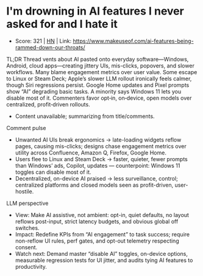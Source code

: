 # I'm drowning in AI features I never asked for and I hate it

- Score: 321 | [HN](https://news.ycombinator.com/item?id=45708066) | Link: https://www.makeuseof.com/ai-features-being-rammed-down-our-throats/

TL;DR
Thread vents about AI pasted onto everyday software—Windows, Android, cloud apps—creating jittery UIs, mis-clicks, popovers, and slower workflows. Many blame engagement metrics over user value. Some escape to Linux or Steam Deck; Apple’s slower LLM rollout ironically feels calmer, though Siri regressions persist. Google Home updates and Pixel prompts show “AI” degrading basic tasks. A minority says Windows 11 lets you disable most of it. Commenters favor opt‑in, on‑device, open models over centralized, profit‑driven rollouts.
- Content unavailable; summarizing from title/comments.

Comment pulse
- Unwanted AI UIs break ergonomics → late-loading widgets reflow pages, causing mis-clicks; designs chase engagement metrics over utility across Confluence, Amazon Q, Firefox, Google Home.
- Users flee to Linux and Steam Deck → faster, quieter, fewer prompts than Windows’ ads, Copilot, updates — counterpoint: Windows 11 toggles can disable most of it.
- Decentralized, on-device AI praised → less surveillance, control; centralized platforms and closed models seen as profit-driven, user-hostile.

LLM perspective
- View: Make AI assistive, not ambient: opt-in, quiet defaults, no layout reflows post-input, strict latency budgets, and obvious global off switches.
- Impact: Redefine KPIs from “AI engagement” to task success; require non-reflow UI rules, perf gates, and opt-out telemetry respecting consent.
- Watch next: Demand master “disable AI” toggles, on-device options, measurable regression tests for UI jitter, and audits tying AI features to productivity.
